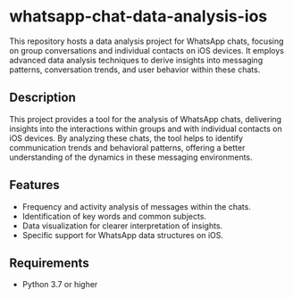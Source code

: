 # whatsapp-chat-data-analysis-ios
This repository hosts a data analysis project for WhatsApp chats, focusing on group conversations and individual contacts on iOS devices. It employs advanced data analysis techniques to derive insights into messaging patterns, conversation trends, and user behavior within these chats.

## Description
This project provides a tool for the analysis of WhatsApp chats, delivering insights into the interactions within groups and with individual contacts on iOS devices. By analyzing these chats, the tool helps to identify communication trends and behavioral patterns, offering a better understanding of the dynamics in these messaging environments.

## Features
- Frequency and activity analysis of messages within the chats.
- Identification of key words and common subjects.
- Data visualization for clearer interpretation of insights.
- Specific support for WhatsApp data structures on iOS.

## Requirements
- Python 3.7 or higher
